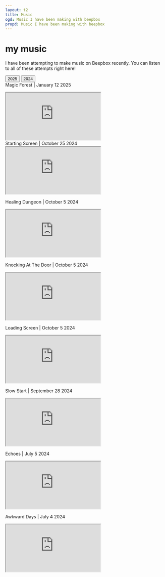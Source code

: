 ```yaml
---
layout: t2
title: Music
ogd: Music I have been making with beepbox
propd: Music I have been making with beepbox
---
```


# my music

I have been attempting to make music on Beepbox recently. You can listen to all of these attempts right here!
    <div class="tab">
        <button class="tablinks" onclick="openCity(event, '2025')" id="defaultOpen">
        2025
       </button>
        <button class="tablinks" onclick="openCity(event, '2024')">
        2024
       </button>    </div>
                <div id="2025" class="tabcontent">
Magic Forest | January 12 2025
<iframe class="music" src="https://www.beepbox.co/player/#song=9n41s7k0l00e0ft1Ua7g0fj07r1i0o4323T7v1u20f51562jb0s22nb2l3q0x20p41402d08H_SRJ5JIBxAAAAkh8IcE3c01c16c16T7v4u20f51562jb0s22nb2l3q0x20p41402d08H_SRJ5JIBxAAAAkh8IcE3c01c16c16T0v1u98f10i7q83231d4aw5h2E0T7v1u23f10q4q011d08H_RRtrAyAAAsArrh3IaE0T4v1uf0f0q011z6666ji8k8k3jSBKSJJAArriiiiii07JCABrzrrrrrrr00YrkqHrsrrrrjr005zrAqzrjzrrqr1jRjrqGGrrzsrsA099ijrABJJJIAzrrtirqrqjqixzsrAjrqjiqaqqysttAJqjikikrizrHtBJJAzArzrIsRCITKSS099ijrAJS____Qg99habbCAYrDzh00E0b004i8P8x40000h4h4h4g0000000000000i4x8i4x8i0icN944zcih0p22FFEYzg3d7wwAqqfGzbi8YGHfi8YIzMb2fDGYDOf9GOW8YCzeUzPWIL2fAacSOfbFOH8YyDaMzOGcLOc4LjhZ6ngpt1BQ4o00FJvni4zjFkRkwkRUwIFLFGFGQGqqGqGqJiBXnBws0CLcpHPvOJXKXcRbcPv_cSJOJTsRjhWcM0"></iframe>
                </div>
                <div id="2024" class="tabcontent">
Starting Screen | October 25 2024 <br>
<iframe class="music" src="https://www.beepbox.co/player/#song=9n41s5k0l00e0bt2ma7g0fj07r1i0o4323T5v1u42f0qwx10l511d03H_RBHBziiii9998h0E1b7T5v1u50f0qwx10p511d08H-JJAArrqiih999h0E1b6T1v1u36f0qwx10n511d08A0F0B0Q06e0Pb330E3bi617626T5v1ua1f62ge2ec2f02j01960meq83432d38HT-Iqijriiiih99h0E0T3v3ugef0q0x10l51d08S9aiiqjriHSDSSKIE1bab4h8Qd5hj00004x8Qd3g0000i4zgQd000000i4x8i000h4h4h4h4000p235FEYkhOh7mnRBZh7mhRAug4tp7mhR4tp714tx7mhWN7ihQAttx7ohQAtpvH4th7khR4tN7knSmlieGEzI8XryeAzHJI8Xxjq-4wGEfiHFAtaGCLkGFH2CzN1vjknRi9v9MxvlE5ZlpvrmnRR5YDH5ZtxvpmnRSBZmMnSl5ZBpvngnSxjtfHE70agaqYUnM1vinQBU0"></iframe>

Healing Dungeon | October 5 2024
<iframe class="music" src="https://www.beepbox.co/player/#song=9n31s5k0l00e0ft2ma7g0jj07r1i0o432T1v1u30f0qwx10r511d08A9F4B0Q19e4Pb631E3b7626637T7v1u23f10q4q011d08H_RRtrAyAAAsArrh3IaE0T1v1u40f0qwx10r511d08A4F2B6Q0068Pf624E2b676T3v5ugef0q0x10l51d08S9aiiqjriHSDSSKIE1bab4x8j4N8i4Nc0018j4xci4N8j000h4h4h4h4h4g004h4h4h4h4h4000p21sBWqfaH2-AzAyeEzA2eAzBZh78At97mhRAt97ihWh7nihRkAttth7mhRAoarnRRQzlFlllpdlnm2CRZl0id82CRN1vji0"></iframe>

Knocking At The Door | October 5 2024
<iframe class="music" src="https://www.beepbox.co/player/#song=9n31s0k0l00e0bt2ma7g0fj07r1i0o432T1v1u16f0q00d03A0F0B0Q0000Pff00E1617T1v1u18f0q00d23A0F0B0Q0000Pf600E1617T1v1u25f0q0w10v3d08A5F4B0Q000dPc696E2b8638T3v1ugaf0qwx10i611d08SarABJSSSSSRJIAzE1b6b4ygPgy4P000icx8O4z80018O4z8icw004i4i4i4i000p22dFEYFiJ97c1724tV7ihR4tx7LlnRS4tlBBtx7mhR4uBnplpohSm4tdx7onWlltdh7nihRkR4ttp65dHUWKCL996CHmFGF1pJv33lVk7nuP4zBSlTGNlJtSo2nFHN2OCALJbVvjljinTBU0"></iframe>

Loading Screen | October 5 2024
<iframe class="music" src="https://www.beepbox.co/player/#song=9n31s7k0l00e09t22a7g0fj07r1i0o432T7v1u20f51562jb0s22nb2l3q0x20p41402d08H_SRJ5JIBxAAAAkh8IcE3c01c16c16T7v1u20f51562jb0s22nb2l3q0x20p41402d08H_SRJ5JIBxAAAAkh8IcE3c01c16c16T7v1u20f51562jb0s22nb2l3q0x20p41402d08H_SRJ5JIBxAAAAkh8IcE3c01c16c16T2v1u15f10w4qw02d03w0E0b4icN4zc0000i8P4ycM00014h000000004x8i4x80000p21xFEY8hO5170S4ttlh7ihR4uMhQAtddh7npnjpjohWkAhQRlAth7prnmhRR0FJvlnMdmB0llqBlto02CL8kQRQRkRqldRdldl80"></iframe>

Slow Start | September 28 2024
<iframe class="music" src="https://www.beepbox.co/player/#song=9n31s5k0l00e0at2ma7g0fj07r1i0o432T1v1uc4f0q8111d23A0F4B4Q5000Pff00E0T5v2ua1f62ge2ec2f02j01960meq83432d38HT-Iqijriiiih99h0E0T7v1u26f21842uaq011d07H_-CSQBKRKRJJJJh0IbE0T3v5ugef0q0x10l51d08S9aiiqjriHSDSSKIE1bab4x8jhkl0000i4x0i4x00018O44djg00000000000000p228FE-xHMxv8CL0B-EqZpvkqZpvGidtdlBBdltBdltBeEhIQvnAqqfEzOG8YwzOxieKOf88Z0zOu8Xc8YMzPc8Xc8WF8YIz5dQeGjtrEWm00kT7V8bX2_ibU4LR2-ALR2-QLQy-EL00"></iframe>

Echoes | July 5 2024
<iframe class="music" src="https://www.beepbox.co/player/#song=9n31s3k0l00e0ct2ma7g0fj07r1i0o432T7v1u23f10q4q011d08H_RRtrAyAAAsArrh3IaE0T5v1ua1f62ge2ec2f02j01960meq83432d38HT-Iqijriiiih99h0E0T1v1u27f0q0w10x4d03A0F2B6Q4190Pf640E2b777T3v3ugef0q0x10l51d08S9aiiqjriHSDSSKIE1bab018i43gQc00000018Qd0014h8y0000004h4h4h4h000p223Aqqfa2ejIAWqyeAzG8Wi-hQMtV7ohS4tx7uhR5-FjihRit97mhQAthBOeAzGH8WOeAzFH8WOY9NWrbZFF8YCwWGF8zM2KIzGFQbaWyeAarnRQ7jvElRl0kSm82eQzF8Wic0"></iframe>

Awkward Days | July 4 2024
<iframe class="music" src="https://www.beepbox.co/player/#song=9n31s0k0l00e07t2ma7g0fj07r1i0o432T1v1u83f0q8z10q5231d03AbF6B2Q0572P9995E2b273T1v3ucaf0q0x10r71d23A1F0B9Q2030Pef20E3b96287gT1v5u62f0qwx10s811d08A0F0B0Q00adPfe39E4b761862863bT2v4u15f10w4qw02d03w0E0b4i4icM00000h4h000000014h400000004h8x4g00000p216FH-1v1BYGnMpvFllBZtt9vE4t97mhRAsCnw002CFe2S2QyM0JMJoJhyWhjmkRyRBdhjma0"></iframe>
</div>

